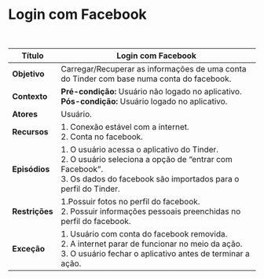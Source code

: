 # Login com Facebook

<br />

|Título|Login com Facebook|
|------|------------------|
|**Objetivo**|Carregar/Recuperar as informações de uma conta do Tinder com base numa conta do facebook.|
|**Contexto**|**Pré-condição:** Usuário não logado no aplicativo.<br />**Pós-condição:** Usuário logado no aplicativo.|
|**Atores**|Usuário.|
|**Recursos**|1. Conexão estável com a internet.<br />2. Conta no facebook.|
|**Episódios**|1. O usuário acessa o aplicativo do Tinder.<br />2. O usuário seleciona a opção de “entrar com Facebook”.<br />3. Os dados do facebook são importados para o perfil do Tinder.|
|**Restrições**|1.Possuir fotos no perfil do facebook.<br />2. Possuir informações pessoais preenchidas no perfil do facebook.|
|**Exceção**|1. Usuário com conta do facebook removida.<br />2. A internet parar de funcionar no meio da ação.<br />3. O usuário fechar o aplicativo antes de terminar a ação.|
